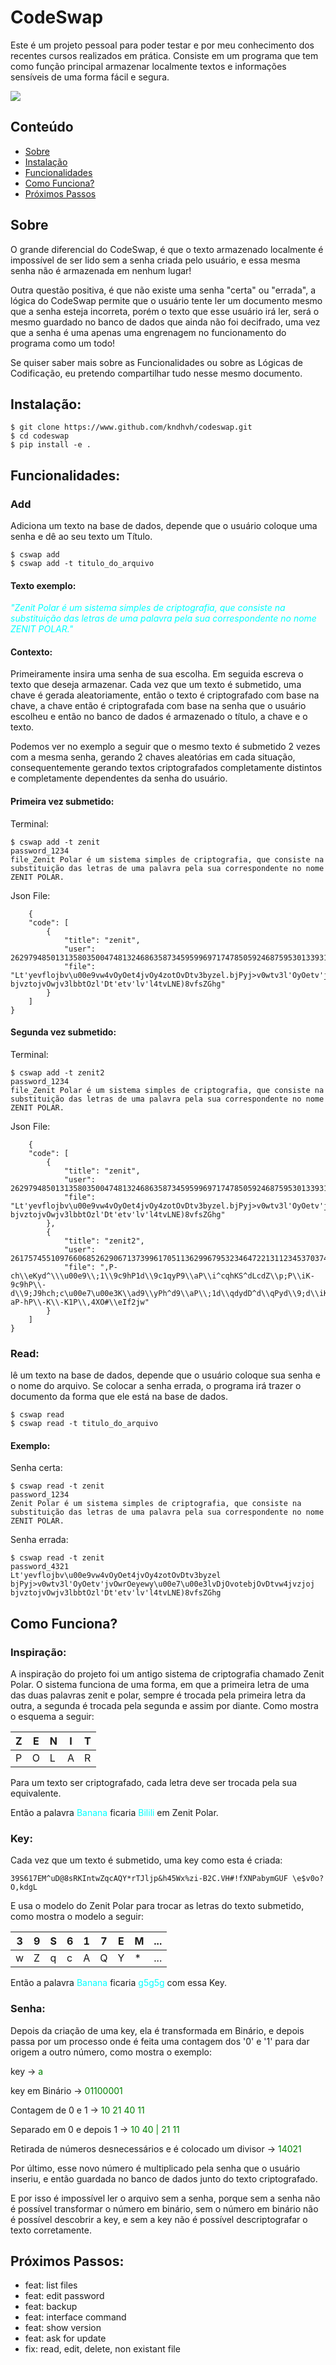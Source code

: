 # CodeSwap

Este é um projeto pessoal para poder testar e por meu conhecimento dos recentes cursos realizados em prática.
Consiste em um programa que tem como função principal armazenar localmente textos e informações sensíveis de uma forma fácil e segura.

![](codeswap-showcase.gif)

## Conteúdo
* [Sobre](#Sobre)
* [Instalação](#Instalação)
* [Funcionalidades](#Funcionalidades)
* [Como Funciona?](#Como-Funciona?)
* [Próximos Passos](#Próximos-Passos)

## Sobre

O grande diferencial do CodeSwap, é que o texto armazenado localmente é impossível de ser lido sem a senha criada pelo usuário, e essa mesma senha não é armazenada em nenhum lugar!


Outra questão positiva, é que não existe uma senha "certa" ou "errada", a lógica do CodeSwap permite que o usuário tente ler um documento mesmo que a senha esteja incorreta, porém o texto que esse usuário irá ler, será o mesmo guardado no banco de dados que ainda não foi decifrado, uma vez que a senha é uma apenas uma engrenagem no funcionamento do programa como um todo!


Se quiser saber mais sobre as Funcionalidades ou sobre as Lógicas de Codificação, eu pretendo compartilhar tudo nesse 
mesmo documento.

## Instalação:

    $ git clone https://www.github.com/kndhvh/codeswap.git
    $ cd codeswap
    $ pip install -e .

## Funcionalidades:
### Add

Adiciona um texto na base de dados, depende que o usuário coloque uma senha e dê ao seu texto um Título.

    $ cswap add
    $ cswap add -t titulo_do_arquivo

#### Texto exemplo:
 
 
<span style="color:cyan">*"Zenit Polar é um sistema simples de criptografia, que consiste na substituição das letras de uma palavra pela sua correspondente no nome ZENIT POLAR."*</span>

#### Contexto:

Primeiramente insira uma senha de sua escolha. Em seguida escreva o texto que deseja armazenar.
Cada vez que um texto é submetido, uma chave é gerada aleatoriamente, então o texto é criptografado com base na chave, a chave então é criptografada com base na senha que o usuário escolheu e então no banco de dados é armazenado o título, a chave e o texto.

Podemos ver no exemplo a seguir que o mesmo texto é submetido 2 vezes com a mesma senha, gerando 2 chaves aleatórias em cada situação,
consequentemente gerando textos criptografados completamente distintos e completamente dependentes da senha do usuário.

#### Primeira vez submetido:

Terminal:

    $ cswap add -t zenit
    password_1234
    file_Zenit Polar é um sistema simples de criptografia, que consiste na substituição das letras de uma palavra pela sua correspondente no nome ZENIT POLAR.

Json File:

        {
        "code": [
            {
                "title": "zenit",
                "user": 262979485013135803500474813246863587345959969717478505924687595301339316512807340426346468772743803575761683854513764250747205931588213829678260361427059235872336795191486371162345610139981254042634757911234636115311111123697923577239486397062511248097588332281434659439210517062380591935915758722266986851111111250553357911111508607191359146346358946744039158685124685111234374,
                "file": "Lt'yevflojbv\u00e9vw4vOyOet4jvOy4zotOvDtv3byzel.bjPyj>v0wtv3l'OyOetv'jvOwrOeyewy\u00e7\u00e3lvDjOvotebjOvDtvw4jvzjoj bjvztojvOwjv3lbbtOzl'Dt'etv'lv'l4tvLNE)8vfsZGhg"
            }
        ]
    }

#### Segunda vez submetido:

Terminal:

    $ cswap add -t zenit2     
    password_1234
    file_Zenit Polar é um sistema simples de criptografia, que consiste na substituição das letras de uma palavra pela sua correspondente no nome ZENIT POLAR.

Json File:

        {
        "code": [
            {
                "title": "zenit",
                "user": 262979485013135803500474813246863587345959969717478505924687595301339316512807340426346468772743803575761683854513764250747205931588213829678260361427059235872336795191486371162345610139981254042634757911234636115311111123697923577239486397062511248097588332281434659439210517062380591935915758722266986851111111250553357911111508607191359146346358946744039158685124685111234374,
                "file": "Lt'yevflojbv\u00e9vw4vOyOet4jvOy4zotOvDtv3byzel.bjPyj>v0wtv3l'OyOetv'jvOwrOeyewy\u00e7\u00e3lvDjOvotebjOvDtvw4jvzjoj bjvztojvOwjv3lbbtOzl'Dt'etv'lv'l4tvLNE)8vfsZGhg"
            },
            {
                "title": "zenit2",
                "user": 2617574551097660685262906713739961705113629967953234647221311234537037477040056111025259822919274012932418299921704240193285824257299963452357821434771758072048220974523574634770279530158742854043747580591911111248245531111248109791123453591586974511234512480853595216057467279103746394471235761155618599137148524685234512369791113579111135914512594527463825482569941819680548374,
                "file": ",P-ch\\eKyd^\\\u00e9\\;1\\9c9hP1d\\9c1qyP9\\aP\\i^cqhKS^dLcdZ\\p;P\\iK-9c9hP\\-d\\9;J9hch;c\u00e7\u00e3K\\ad9\\yPh^d9\\aP\\;1d\\qdydD^d\\qPyd\\9;d\\iK^^P9qK-aP-hP\\-K\\-K1P\\,4XO#\\eIf2jw"
            }
        ]
    }
    
 
### Read:
 
lê um texto na base de dados, depende que o usuário coloque sua senha e o nome do arquivo. Se colocar a senha errada, o programa irá trazer o documento da forma que ele está na base de dados.

    $ cswap read
    $ cswap read -t titulo_do_arquivo
 
#### Exemplo:
 
Senha certa:
    
    $ cswap read -t zenit
    password_1234
    Zenit Polar é um sistema simples de criptografia, que consiste na substituição das letras de uma palavra pela sua correspondente no nome ZENIT POLAR.
 
Senha errada:
    
    $ cswap read -t zenit
    password_4321
    Lt'yevflojbv\u00e9vw4vOyOet4jvOy4zotOvDtv3byzel bjPyj>v0wtv3l'OyOetv'jvOwrOeyewy\u00e7\u00e3lvDjOvotebjOvDtvw4jvzjoj bjvztojvOwjv3lbbtOzl'Dt'etv'lv'l4tvLNE)8vfsZGhg
 
 
 
## Como Funciona?
 
 
### Inspiração:
 
A inspiração do projeto foi um antigo sistema de criptografia chamado Zenit Polar. O sistema funciona de uma forma, em que a primeira letra de uma das duas palavras zenit e polar, sempre é trocada pela primeira letra da outra, a segunda é trocada pela segunda e assim por diante. Como mostra o esquema a seguir:
 
| Z   | E   | N   | I   | T   |
| --- | --- | --- | --- | --- |
| P   | O   | L   | A   | R   |
 
 
Para um texto ser criptografado, cada letra deve ser trocada pela sua equivalente.
 
Então a palavra <span style="color:cyan">Banana</span> ficaria <span style="color:cyan">Bilili</span> em Zenit Polar.
 
### Key:
 
Cada vez que um texto é submetido, uma key como esta é criada:
 
    39S617EM^uD@8sRKIntwZqcAQY*rTJljp&h45Wx%zi-B2C.VH#!fXNPabymGUF \e$v0o?O,kdgL
 
E usa o modelo do Zenit Polar para trocar as letras do texto submetido, como mostra o modelo a seguir:
 
| 3   | 9   | S   | 6   | 1   | 7   | E   | M   | ... |
| --- | --- | --- | --- | --- | --- | --- | --- | --- |
| w   | Z   | q   | c   | A   | Q   | Y   | *   | ... |
 
 
Então a palavra <span style="color:cyan">Banana</span> ficaria <span style="color:cyan"> g5g5g</span> com essa Key.
 
 
### Senha:
 
 
 
Depois da criação de uma key, ela é transformada em Binário, e depois passa por um processo onde é feita uma contagem dos '0' e '1' para dar origem a outro número, como mostra o exemplo:
 
 
key -> <span style="color:green">a</span>
 
key em Binário -> <span style="color:green">01100001</span>
 
Contagem de 0 e 1 ->  <span style="color:green">10 21 40 11</span>
 
Separado em 0 e depois 1 ->  <span style="color:green">10 40 | 21 11</span>
 
Retirada de números desnecessários e é colocado um divisor ->  <span style="color:green">14021</span>
 
 
Por último, esse novo número é multiplicado pela senha que o usuário inseriu, e então guardada no banco de dados junto do texto criptografado.
 
E por isso é impossível ler o arquivo sem a senha, porque sem a senha não é possível transformar o número em binário, sem o número em binário não é possível descobrir a key, e sem a key não é possível descriptografar o texto corretamente.
 
## Próximos Passos:
  - feat: list files
  - feat: edit password
  - feat: backup
  - feat: interface command
  - feat: show version
  - feat: ask for update
  - fix: read, edit, delete, non existant file


 
 


